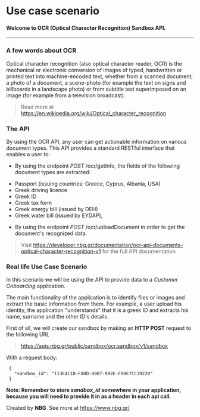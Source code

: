 # Use case scenario
#### Welcome to OCR (Optical Character Recognition) Sandbox API.

------------------------------------------------------------------------------------------
### A few words about OCR
Optical character recognition (also optical character reader, OCR) is the mechanical or electronic conversion of images of typed, handwritten or printed text into machine-encoded text, whether from a scanned document, a photo of a document, a scene-photo (for example the text on signs and billboards in a landscape photo) or from subtitle text superimposed on an image (for example from a television broadcast).

> Read more at https://en.wikipedia.org/wiki/Optical_character_recognition

### The API
By using the OCR API, any user can get actionable information on various document types.
This API provides a standard RESTful interface that enables a user to:

* By using the endpoint _POST_ /ocr/getInfo, the fields of the following document types are extracted: 
-  Passport (issuing countries: Greece, Cyprus, Albania, USA)
-  Greek driving licence
-  Greek ID
-  Greek tax form
-  Greek energy bill (issued by DEH)
-  Greek water bill (issued by EYDAP),

* By using the endpoint _POST_ /ocr/uploadDocument in order to get the document's recognized data. 

> Visit https://developer.nbg.gr/documentation/ocr-api-documents-optical-character-recognition-v1
> for the full API documentation

### Real life Use Case Scenario
In this scenario we will be using the API to provide data to a *Customer Onboarding* application.

The main functionality of the application is to identify files or images and extract the basic information from them. For example, a user upload his identity, the application "understands" that it is a greek ID and extracts his name, surname and the other ID's details.

First of all, we will create our sandbox by making an **HTTP POST** request to the following URL
> https://apis.nbg.gr/public/sandbox/ocr.sandbox/v1/sandbox

With a request body:
```
 {
   "sandbox_id": "113E4C18-FA0D-49B7-992E-F90E7CC3922B"
 }
``` 


**Note: Remember to store *sandbox_id* somewhere in your application, because you will need to provide it in as a header
in each api call.**

Created by **NBG**. 
See more at https://www.nbg.gr/ 


